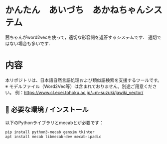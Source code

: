 # かんたん　あいづち　あかねちゃんシステム
茜ちゃんがword2vecを使って，適切な形容詞を返答するシステムです．
適切ではない場合も多いです．

# 内容
本リポジトリは、日本語自然言語処理および類似語検索を支援するツールです。  
※ モデルファイル（Word2Vec等）は含まれておりません。別途ご用意ください。
例：https://www.cl.ecei.tohoku.ac.jp/~m-suzuki/jawiki_vector/

## 🔧 必要な環境 / インストール

以下のPythonライブラリとmecabとが必要です：

```bash
pip install python3-mecab gensim tkinter
apt install mecab libmecab-dev mecab-ipadic

